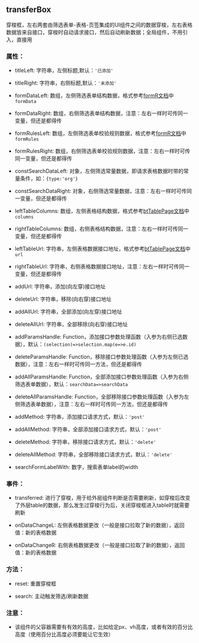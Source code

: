 ## transferBox
穿梭框，左右两套由筛选表单-表格-页签集成的UI组件之间的数据穿梭，左右表格数据皆来自接口，穿梭时自动请求接口，然后自动刷新数据；全局组件，不用引入，直接用

### 属性：

* titleLeft: 字符串，左侧标题,默认：`'已添加'`

* titleRight: 字符串，右侧标题,默认：`'未添加'`

* formDataLeft: 数组，左侧筛选表单结构数据，格式参考[formR文档]('../formR#属性')中`formData`

* formDataRight: 数组，右侧筛选表单结构数据，注意：左右一样时可传同一变量，但还是都得传

* formRulesLeft: 数组，左侧筛选表单校验规则数据，格式参考[formR文档]('../formR#属性')中`formRules `

* formRulesRight: 数组，右侧筛选表单校验规则数据，注意：左右一样时可传同一变量，但还是都得传

* constSearchDataLeft: 对象，左侧筛选常量数据，即请求表格数据时带的常量条件，如：`{type:'org'}`

* constSearchDataRight: 对象，右侧筛选常量数据，注意：左右一样时可传同一变量，但还是都得传

* leftTableColumns: 数组，左侧表格结构数据，格式参考[btTablePage文档]('../btTablePage#属性')中`columns`

* rightTableColumns: 数组，右侧表格结构数据，注意：左右一样时可传同一变量，但还是都得传

* leftTableUrl: 字符串，左侧表格数据接口地址，格式参考[btTablePage文档]('../btTablePage#属性')中`url`

* rightTableUrl: 字符串，右侧表格数据接口地址，注意：左右一样时可传同一变量，但还是都得传

* addUrl: 字符串，添加(向左穿)接口地址

* deleteUrl: 字符串，移除(向右穿)接口地址

* addAllUrl: 字符串，全部添加(向左穿)接口地址

* deleteAllUrl: 字符串，全部移除(向右穿)接口地址

* addParamsHandle: Function，添加接口参数处理函数（入参为右侧已选数据），默认：`(selection)=>selection.map(e=>e.id)`

* deleteParamsHandle: Function，移除接口参数处理函数（入参为左侧已选数据），注意：左右一样时可传同一方法，但还是都得传

* addAllParamsHandle: Function，全部添加接口参数处理函数（入参为右侧筛选表单数据），默认：`searchData=>searchData`

* deleteAllParamsHandle: Function，全部移除接口参数处理函数（入参为左侧筛选表单数据），注意：左右一样时可传同一方法，但还是都得传

* addMethod: 字符串，添加接口请求方式，默认：`'post'`

* addAllMethod: 字符串，全部添加接口请求方式，默认：`'post'`

* deleteMethod: 字符串，移除接口请求方式，默认：`'delete'`

* deleteAllMethod: 字符串，全部移除接口请求方式，默认：`'delete'`

* searchFormLabelWith: 数字，搜索表单label的width

### 事件：

* transferred: 进行了穿梭，用于给外层组件判断是否需要刷新，如穿梭后改变了外层table的数据，那么发生过穿梭行为后，关闭穿梭框进入table时就需要刷新

* onDataChangeL: 左侧表格数据更改（一般是接口拉取了新的数据），返回值：新的表格数据

* onDataChangeR: 右侧表格数据更改（一般是接口拉取了新的数据），返回值：新的表格数据

### 方法：

* reset: 重置穿梭框

* search: 主动触发筛选/刷新数据

### 注意：

* 该组件的父容器需要有有效的高度，比如给定px、vh高度，或者有效的百分比高度（使用百分比高度必须要能让它生效）